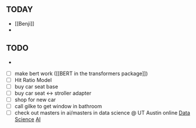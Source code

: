 
## TODAY
- [[Benji]]
- 

## TODO

-

- [ ] make bert work ([[BERT in the transformers package]])
- [ ] Hit Ratio Model
- [ ] buy car seat base
- [ ] buy car seat <-> stroller adapter
- [ ] shop for new car
- [ ] call gilke to get window in bathroom
- [ ] check out masters in ai/masters in data science @ UT Austin online
        [Data Science](https://cdso.utexas.edu/msds)
        [AI](https://cdso.utexas.edu/msai)